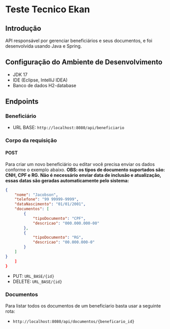 # Teste Tecnico Ekan

## Introdução

API responsável por gerenciar beneficiários e seus documentos, e foi desenvolvida usando Java e Spring.

## Configuração do Ambiente de Desenvolvimento

- JDK 17
- IDE (Eclipse, IntelliJ IDEA)
- Banco de dados H2-database

## Endpoints

### Beneficiário

- URL BASE: `http://localhost:8080/api/beneficiario`

### Corpo da requisição

#### POST

Para criar um novo beneficiário ou editar você precisa enviar os dados conforme o exemplo abaixo. **OBS: os tipos de documento suportados são: CNH, CPF e RG. Não é necessário enviar data de inclusão e atualização, essas datas são geradas automaticamente pelo sistema:**

```json
{
	"nome": "Jacobson",
	"telefone": "99 99999-9999",
	"dataNascimento": "01/01/2001",
	"documentos": [ 
		{
			"tipoDocumento": "CPF",
			"descricao": "000.000.000-00"
		},
		{
			"tipoDocumento": "RG",
			"descricao": "00.000.000-0"
		}
	]
}
	]
}
```

- PUT: `URL_BASE/{id}`
- DELETE: `URL_BASE/{id}`

### Documentos

Para listar todos os documentos de um beneficiario basta usar a seguinte rota:

- `http://localhost:8080/api/documentos/{beneficario_id}`

